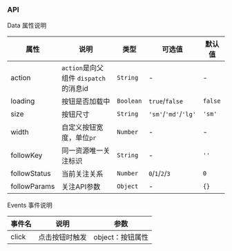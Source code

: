 ### API

<div class="card">

Data 属性说明

| 属性 | 说明 | 类型 | 可选值 | 默认值 |
| --- | --- | --- | --- | --- |
| action | `action`是向父组件 `dispatch` 的消息id | `String` | - | - |
| loading | 按钮是否加载中 | `Boolean` | `true`/`false` | `false` |
| size | 按钮尺寸 | `String` | `'sm'`/`'md'`/`'lg'` | `'sm'` |
| width | 自定义按钮宽度，单位`pr` | `Number` | - | - |
| followKey | 同一资源唯一关注标识 | `String` | - | `''` |
| followStatus | 当前关注关系 | `Number` | `0`/`1`/`2`/`3` | `0` |
| followParams | 关注API参数 | `Object` | - | `{}` |

</div>

<div class="card">

Events 事件说明

| 事件名 | 说明 | 参数 |
| --- | --- | --- |
| click | 点击按钮时触发 | object：按钮属性 |

</div>
